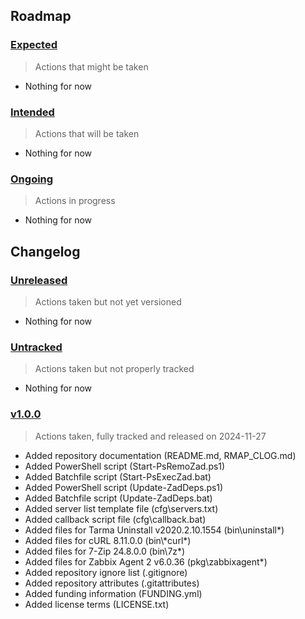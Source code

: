 ## Roadmap

### [Expected](#expected)

> Actions that might be taken

- Nothing for now

### [Intended](#intended)

> Actions that will be taken

- Nothing for now

### [Ongoing](#ongoing)

> Actions in progress

- Nothing for now

## Changelog

### [Unreleased](#unreleased)

> Actions taken but not yet versioned

- Nothing for now

### [Untracked](#untracked)

> Actions taken but not properly tracked

- Nothing for now

### [v1.0.0](#v100)

> Actions taken, fully tracked and released on 2024-11-27

- Added repository documentation (README.md, RMAP_CLOG.md)
- Added PowerShell script (Start-PsRemoZad.ps1)
- Added Batchfile script (Start-PsExecZad.bat)
- Added PowerShell script (Update-ZadDeps.ps1)
- Added Batchfile script (Update-ZadDeps.bat)
- Added server list template file (cfg\servers.txt)
- Added callback script file (cfg\callback.bat)
- Added files for Tarma Uninstall v2020.2.10.1554 (bin\uninstall*)
- Added files for cURL 8.11.0.0 (bin\\\*curl\*)
- Added files for 7-Zip 24.8.0.0 (bin\7z*)
- Added files for Zabbix Agent 2 v6.0.36 (pkg\zabbixagent*)
- Added repository ignore list (.gitignore)
- Added repository attributes (.gitattributes)
- Added funding information (FUNDING.yml)
- Added license terms (LICENSE.txt)